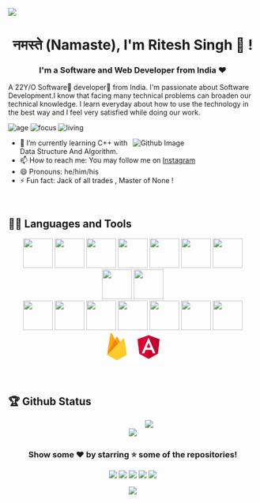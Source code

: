 
![](https://raw.githubusercontent.com/halfrost/halfrost/master/icons/header_.png)

<h1 align="center"> नमस्ते (Namaste), I'm Ritesh Singh 🦊 ! </h1>

<h3 align="center">I'm a Software and Web Developer from India ❤</h3>
  
A 22Y/O Software🌈 developer🎯 from India. I'm passionate about Software Development.I know that facing many technical problems can broaden our technical knowledge.
I learn everyday about how to use the technology in the best way and I feel very satisfied while doing our work.



![age](https://img.shields.io/badge/age-23-blue)
![focus](https://img.shields.io/badge/focus-FullStack-brightgreen)
![living](https://img.shields.io/badge/living-Bangalore-3c9)

<img width="50%" align="right" alt="Github Image" src="https://raw.githubusercontent.com/onimur/.github/master/.resources/git-header.svg" />

- 🌱 I’m currently learning C++ with Data Structure And Algorithm.
- 📫 How to reach me: You may follow me on [Instagram](https://www.instagram.com/its_me_rits0.0/) 
- 😄 Pronouns: he/him/his
- ⚡ Fun fact: Jack of all trades , Master of None ! 
<br />

## 👨‍💻 Languages and Tools

<div align="center">
  
<img src="https://github.com/Subhampreet/Subhampreet/blob/master/logos/c++.png?raw=true" height="60" width="60">
<img src="https://github.com/Subhampreet/Subhampreet/blob/master/logos/python.png?raw=true" height="60" width="60">
<img src="https://github.com/Subhampreet/Subhampreet/blob/master/logos/JS.png?raw=true" height="60" width="60">
<img src="https://cdn.iconscout.com/icon/free/png-512/node-js-1174925.png" height="60" width="60">
<img src="https://github.com/Subhampreet/Subhampreet/blob/master/logos/next.png?raw=true" height="60" width="60">
<img src="https://github.com/Subhampreet/Subhampreet/blob/master/logos/css.png?raw=true" height="60" width="60">
<img src="https://github.com/Subhampreet/Subhampreet/blob/master/logos/html.png?raw=true" height="60" width="60">
<img src="https://github.com/Subhampreet/Subhampreet/blob/master/logos/django.jpg?raw=true" height="60" width="60">
<img src="https://img.icons8.com/color/452/mongodb.png" height="60" width="60">

<br>

<img src="https://github.com/Subhampreet/Subhampreet/blob/master/logos/react.png?raw=true" height="60" width="60">
<img src="https://github.com/Subhampreet/Subhampreet/blob/master/logos/php.png?raw=true" height="60" width="60">
<img src="https://github.com/Subhampreet/Subhampreet/blob/master/logos/sql.png?raw=true" height="60" width="60">
<img src="https://github.com/Subhampreet/Subhampreet/blob/master/logos/postgres.png?raw=true" height="60" width="60">
<img src="https://github.com/Subhampreet/Subhampreet/blob/master/logos/git.png?raw=true" height="60" width="60">
<img src="https://github.com/Subhampreet/Subhampreet/blob/master/logos/vs.png?raw=true" height="60" width="60">
<img src="https://github.com/Subhampreet/Subhampreet/blob/master/logos/bootstrap.png?raw=true" height="60" width="60">
<img height="60" src="https://raw.githubusercontent.com/github/explore/80688e429a7d4ef2fca1e82350fe8e3517d3494d/topics/firebase/firebase.png">
<img height="60" src="https://raw.githubusercontent.com/github/explore/80688e429a7d4ef2fca1e82350fe8e3517d3494d/topics/angular/angular.png">

</div>

<br >

<br >

## 🏆 Github Status

<img  src="https://github-readme-stats.vercel.app/api?username=Subhampreet&show_icons=true&theme=radical" width="45%" align="right" >



<br>

<div align="center">

<!-- [![@subhampreet's Holopin board](https://holopin.io/api/user/board?user=subhampreet)](https://holopin.io/@subhampreet) -->

<img src="https://user-images.githubusercontent.com/70382532/138322189-2db8df52-9dcb-40a0-88a8-c365466bd33d.gif" >
  
### Show some ❤️ by starring ⭐ some of the repositories!


[<img src="https://img.shields.io/badge/linkedin-%230077B5.svg?&style=for-the-badge&logo=linkedin&logoColor=white">](https://www.linkedin.com/in/subhampreet-mohanty-534b9b1a9/)
[<img src="https://img.shields.io/badge/instagram-%23E4405F.svg?&style=for-the-badge&logo=instagram&logoColor=white">](https://www.instagram.com/_the.odist_/?hl=en)
[<img src="https://img.shields.io/badge/facebook-%231877F2.svg?&style=for-the-badge&logo=facebook&logoColor=white">](https://www.facebook.com/subhampreet.mohanty/)
[<img src="https://img.shields.io/badge/stackoverflow-%231877F2.svg?&style=for-the-badge&logo=stackoverflow&logoColor=white&color=orange">](https://stackoverflow.com/users/16593472/subhampreet-mohanty?tab=profile)
[<img src="https://img.shields.io/badge/Portfolio-%23000000.svg?&style=for-the-badge">](https://subhampreet-mohanty-6cdeb.web.app/)


<a href="https://dev.to/subhampreet"><img height="50" src="https://d2fltix0v2e0sb.cloudfront.net/dev-badge.svg"></a>

</div>
